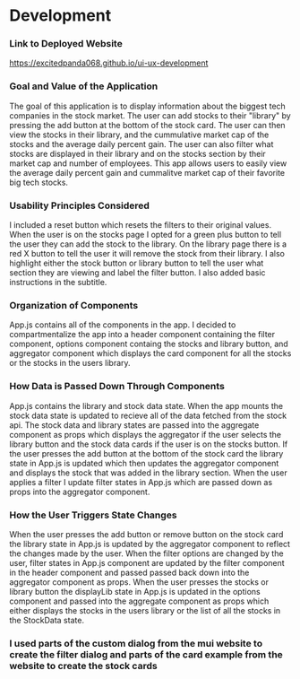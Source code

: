 # Development

### Link to Deployed Website

https://excitedpanda068.github.io/ui-ux-development

### Goal and Value of the Application

The goal of this application is to display information about the biggest tech companies in the stock market. The user can add stocks to their "library" by pressing the add button at the bottom of the stock card. The user can then view the stocks in their library, and the cummulative market cap of the stocks and the average daily percent gain. The user can also filter what stocks are displayed in their library and on the stocks section by their market cap and number of employees. This app allows users to easily view the average daily percent gain and cummalitve market cap of their favorite big tech stocks. 

### Usability Principles Considered

I included a reset button which resets the filters to their original values. When the user is on the stocks page I opted for a green plus button to tell the user they can add the stock to the library. On the library page there is a red X button to tell the user it will remove the stock from their library. I also highlight either the stock button or library button to tell the user what section they are viewing and label the filter button. I also added basic instructions in the subtitle.

### Organization of Components

App.js contains all of the components in the app. I decided to compartmentalize the app into a header component containing the filter component, options component containg the stocks and library button, and aggregator component which displays the card component for all the stocks or the stocks in the users library.  

### How Data is Passed Down Through Components

App.js contains the library and stock data state. When the app mounts the stock data state is updated to recieve all of the data fetched from the stock api. The stock data and library states are passed into the aggregate component as props which displays the aggregator if the user selects the library button and the stock data cards if the user is on the stocks button. If the user presses the add button at the bottom of the stock card the library state in App.js is updated which then updates the aggregator component and displays the stock that was added in the library section. When the user applies a filter I update filter states in App.js which are passed down as props into the aggregator component. 

### How the User Triggers State Changes

When the user presses the add button or remove button on the stock card the library state in App.js is updated by the aggregator component to reflect the changes made by the user. When the filter options are changed by the user, filter states in App.js component are updated by the filter component in the header component and passed passed back down into the aggregator component as props. When the user presses the stocks or library button the displayLib state in App.js is updated in the options component and passed into the aggregate component as props which either displays the stocks in the users library or the list of all the stocks in the StockData state.


### I used parts of the custom dialog from the mui website to create the filter dialog and parts of the card example from the website to create the stock cards